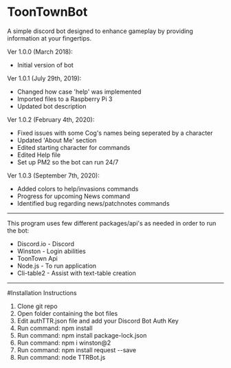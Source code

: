 # ToonTownBot
A simple discord bot designed to enhance gameplay by providing information at your fingertips.

Ver 1.0.0 (March 2018):
  - Initial version of bot
  
Ver 1.0.1 (July 29th, 2019):
  - Changed how case 'help' was implemented
  - Imported files to a Raspberry Pi 3
  - Updated bot description
  
Ver 1.0.2 (February 4th, 2020):
  - Fixed issues with some Cog's names being seperated by a character
  - Updated 'About Me' section
  - Edited starting character for commands
  - Edited Help file
  - Set up PM2 so the bot can run 24/7
  
 Ver 1.0.3 (September 7th, 2020):
  - Added colors to help/invasions commands
  - Progress for upcoming News command
  - Identified bug regarding news/patchnotes commands
  
----------------------------------------------------------------------------------------------

This program uses few different packages/api's as needed in order to run the bot:
- Discord.io - Discord
- Winston - Login abilities
- ToonTown Api
- Node.js - To run application
- Cli-table2 - Assist with text-table creation

----------------------------------------------------------------------------------------------
#Installation Instructions

1. Clone git repo
2. Open folder containing the bot files
3. Edit authTTR.json file and add your Discord Bot Auth Key
4. Run command: npm install
5. Run command: npm install package-lock.json
6. Run command: npm i winston@2
7. Run command: npm install request --save
8. Run command: node TTRBot.js
